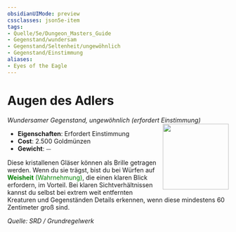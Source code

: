 ```yaml
---
obsidianUIMode: preview
cssclasses: json5e-item
tags:
- Quelle/5e/Dungeon_Masters_Guide
- Gegenstand/wundersam
- Gegenstand/Seltenheit/ungewöhnlich
- Gegenstand/Einstimmung
aliases:
- Eyes of the Eagle
---
```

# Augen des Adlers
*Wundersamer Gegenstand, ungewöhnlich (erfordert Einstimmung)*  
<img src="Gegenstände/Augen-des-Adlers.webp" align="right" width="150">

- **Eigenschaften**: Erfordert Einstimmung
- **Cost**: 2.500 Goldmünzen
- **Gewicht**: ⏤

Diese kristallenen Gläser können als Brille getragen werden. Wenn du sie trägst, bist du bei Würfen auf <font color="green">**Weisheit** (Wahrnehmung)</font>, die einen klaren Blick erfordern, im Vorteil. Bei klaren Sichtverhältnissen kannst du selbst bei extrem weit entfernten Kreaturen und Gegenständen Details erkennen, wenn diese mindestens 60 Zentimeter groß sind.

*Quelle: SRD / Grundregelwerk*